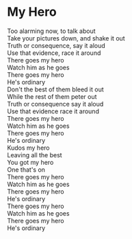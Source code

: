# My Hero

Too alarming now, to talk about  
Take your pictures down, and shake it out  
Truth or consequence, say it aloud  
Use that evidence, race it around  
There goes my hero  
Watch him as he goes  
There goes my hero  
He's ordinary  
Don't the best of them bleed it out  
While the rest of them peter out  
Truth or consequence say it aloud  
Use that evidence race it around  
There goes my hero  
Watch him as he goes  
There goes my hero  
He's ordinary  
Kudos my hero  
Leaving all the best  
You got my hero  
One that's on  
There goes my hero  
Watch him as he goes  
There goes my hero  
He's ordinary  
There goes my hero  
Watch him as he goes  
There goes my hero  
He's ordinary
